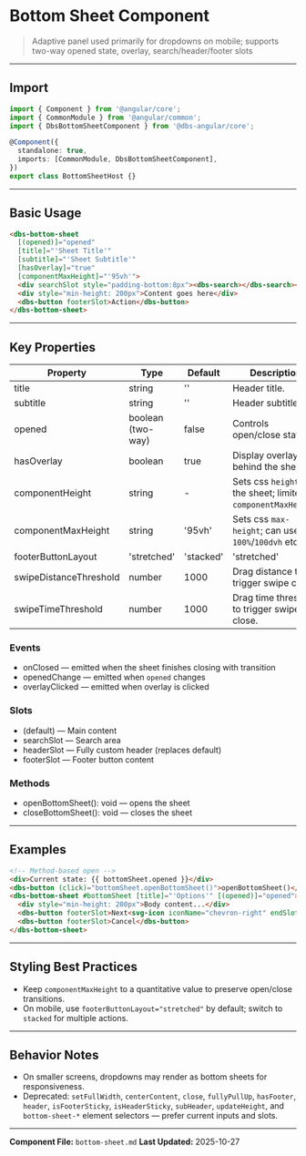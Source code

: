 # Bottom Sheet Component

> Adaptive panel used primarily for dropdowns on mobile; supports two-way opened state, overlay, search/header/footer slots

---

## Import

```typescript
import { Component } from '@angular/core';
import { CommonModule } from '@angular/common';
import { DbsBottomSheetComponent } from '@dbs-angular/core';

@Component({
  standalone: true,
  imports: [CommonModule, DbsBottomSheetComponent],
})
export class BottomSheetHost {}
```

---

## Basic Usage

```html
<dbs-bottom-sheet
  [(opened)]="opened"
  [title]="'Sheet Title'"
  [subtitle]="'Sheet Subtitle'"
  [hasOverlay]="true"
  [componentMaxHeight]="'95vh'">
  <div searchSlot style="padding-bottom:8px"><dbs-search></dbs-search></div>
  <div style="min-height: 200px">Content goes here</div>
  <dbs-button footerSlot>Action</dbs-button>
</dbs-bottom-sheet>
```

---

## Key Properties

| Property | Type | Default | Description |
|----------|------|---------|-------------|
| title | string | '' | Header title. |
| subtitle | string | '' | Header subtitle. |
| opened | boolean (two-way) | false | Controls open/close state. |
| hasOverlay | boolean | true | Display overlay behind the sheet. |
| componentHeight | string | - | Sets css `height` of the sheet; limited by `componentMaxHeight`. |
| componentMaxHeight | string | '95vh' | Sets css `max-height`; can use `100%`/`100dvh` etc. |
| footerButtonLayout | 'stretched'|'stacked' | 'stretched' | Mobile layout of footer buttons. |
| swipeDistanceThreshold | number | 1000 | Drag distance to trigger swipe close. |
| swipeTimeThreshold | number | 1000 | Drag time threshold to trigger swipe close. |

### Events

- onClosed — emitted when the sheet finishes closing with transition
- openedChange — emitted when `opened` changes
- overlayClicked — emitted when overlay is clicked

### Slots

- (default) — Main content
- searchSlot — Search area
- headerSlot — Fully custom header (replaces default)
- footerSlot — Footer button content

### Methods

- openBottomSheet(): void — opens the sheet
- closeBottomSheet(): void — closes the sheet

---

## Examples

```html
<!-- Method-based open -->
<div>Current state: {{ bottomSheet.opened }}</div>
<dbs-button (click)="bottomSheet.openBottomSheet()">openBottomSheet()</dbs-button>
<dbs-bottom-sheet #bottomSheet [title]="'Options'" [(opened)]="opened">
  <div style="min-height: 200px">Body content...</div>
  <dbs-button footerSlot>Next<svg-icon iconName="chevron-right" endSlot></svg-icon></dbs-button>
  <dbs-button footerSlot>Cancel</dbs-button>
</dbs-bottom-sheet>
```

---

## Styling Best Practices

- Keep `componentMaxHeight` to a quantitative value to preserve open/close transitions.
- On mobile, use `footerButtonLayout="stretched"` by default; switch to `stacked` for multiple actions.

---

## Behavior Notes

- On smaller screens, dropdowns may render as bottom sheets for responsiveness.
- Deprecated: `setFullWidth`, `centerContent`, `close`, `fullyPullUp`, `hasFooter`, `header`, `isFooterSticky`, `isHeaderSticky`, `subHeader`, `updateHeight`, and `bottom-sheet-*` element selectors — prefer current inputs and slots.

---

**Component File:** `bottom-sheet.md`
**Last Updated:** 2025-10-27

